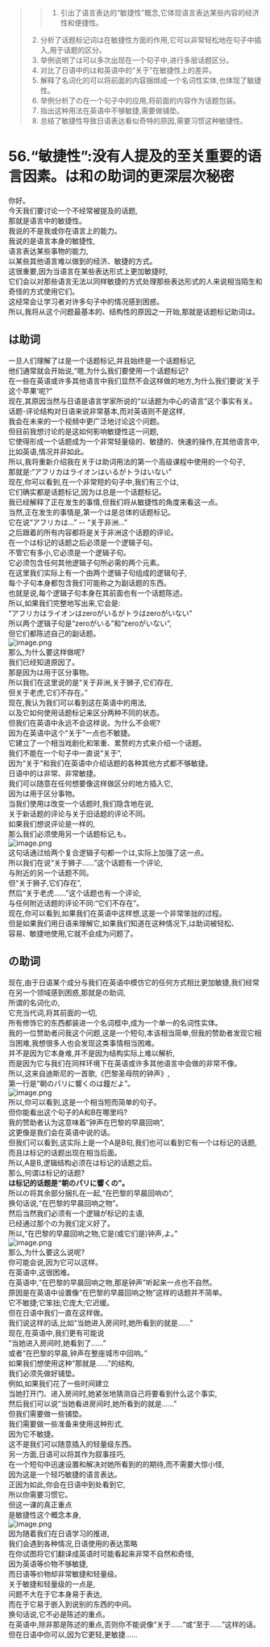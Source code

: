 > > 1. 引出了语言表达的“敏捷性”概念,它体现语言表达某些内容的经济性和便捷性。
> 2. 分析了话题标记词は在敏捷性方面的作用,它可以非常轻松地在句子中插入,用于话题的区分。
> 3. 举例说明了は可以多次出现在一个句子中,进行多层话题区分。
> 4. 对比了日语中的は和英语中的“关于”在敏捷性上的差异。
> 5. 解释了名词化的可以将前面的内容捆绑成一个名词性实体,也体现了敏捷性。
> 6. 举例分析了の在一个句子中的应用,将前面的内容作为话题包装。
> 7. 指出这种用法在英语中不够敏捷,需要做铺垫。
> 8. 总结了敏捷性导致日语表达看似奇特的原因,需要习惯这种敏捷性。


# 56.“敏捷性”:没有人提及的至关重要的语言因素。は和の助词的更深层次秘密
你好。<br />今天我们要讨论一个不经常被提及的话题,<br />那就是语言中的敏捷性。<br />我说的不是我或你在语言上的能力。<br />我说的是语言本身的敏捷性,<br />语言表达某些事物的能力,<br />以某些其他语言难以做到的经济、敏捷的方式。<br />这很重要,因为当语言在某些表达形式上更加敏捷时,<br />它们会以对那些语言无法以同样敏捷的方式处理那些表达形式的人来说相当陌生和奇怪的方式使用它们。<br />这经常会让学习者对许多句子中的情况感到困惑。<br />所以,我将从这个问题最基本的、结构性的原因之一开始,那就是话题标记助词は。
## は助词
一旦人们理解了は是一个话题标记,并且始终是一个话题标记,<br />他们通常就会开始说,“嗯,为什么我们要使用一个话题标记?<br />在一些在英语或许多其他语言中我们显然不会这样做的地方,为什么我们要说‘关于这个苹果’呢?”<br />现在,其原因当然与日语是语言学家所说的“以话题为中心的语言”这个事实有关。<br />话题-评论结构对日语来说非常基本,而对英语则不是这样,<br />我会在未来的一个视频中更广泛地讨论这个问题。<br />但目前我想讨论的是这如何影响敏捷性这一问题,<br />它使得形成一个话题成为一个非常轻量级的、敏捷的、快速的操作,在其他语言中,比如英语,情况并非如此。<br />所以,我将重新介绍我在关于は助词用法的第一个高级课程中使用的一个句子,<br />那就是:“アフリカはライオンはいるがトラはいない”<br />现在,你可以看到,在一个非常短的句子中,我们有三个は,<br />它们确实都是话题标记,因为は总是一个话题标记。<br />我已经解释了正在发生的事情,但我们将从敏捷性的角度来看这一点。<br />当然,正在发生的事情是,第一个は是总体的话题标记。<br />它在说“アフリカは...” -- “关于非洲...”<br />之后跟着的所有内容都将是关于非洲这个话题的评论。<br />在一个は标记的话题之后必须是一个逻辑子句。<br />不管它有多小,它必须是一个逻辑子句。<br />它必须包含任何其他逻辑子句所必需的两个元素。<br />在这里我们实际上有一个由两个逻辑子句组成的逻辑句子,<br />每个子句本身都包含我们可能称之为副话题的东西。<br />也就是说,每个逻辑子句本身在其前面也有一个话题陈述。<br />所以,如果我们完整地写出来,它会是:<br />“アフリカはライオンはzeroがいるがトラはzeroがいない”<br />所以两个逻辑子句是“zeroがいる”和“zeroがいない”,<br />但它们都陈述自己的副话题。<br />![image.png](https://cdn.nlark.com/yuque/0/2023/png/1179742/1695281591762-28f8e208-0e13-40a2-8346-482b71cb5290.png#averageHue=%23e6dfd3&clientId=u771e5d9e-00bd-4&from=paste&height=219&id=ua9dd032c&originHeight=329&originWidth=300&originalType=binary&ratio=1.5&rotation=0&showTitle=false&size=72480&status=done&style=none&taskId=uc91f344c-dc0e-45d5-86a7-4dd1b98f087&title=&width=200)<br />那么,为什么要这样做呢?<br />我们已经知道原因了。<br />那是因为は用于区分事物。<br />所以我们在这里说的是“关于非洲,关于狮子,它们存在,<br />但关于老虎,它们不存在。”<br />现在,我认为我们可以看到这在英语中的用法,<br />以及它如何使用话题标记来区分两种不同的状态。<br />但我们在英语中永远不会这样说。为什么不会呢?<br />因为在英语中这个“关于”一点也不敏捷。<br />它建立了一个相当戏剧化和笨重、累赘的方式来介绍一个话题。<br />我们不能在一个句子中一直说“关于”,<br />因为“关于”和我们在英语中介绍话题的各种其他方式都不够敏捷。<br />日语中的は非常、非常敏捷。<br />我们可以随意在任何想要像这样做区分的地方插入它,<br />因为は用于区分事物。<br />当我们使用は改变一个话题时,我们隐含地在说,<br />关于新话题的评论与关于旧话题的评论不同。<br />如果我们想说评论是一样的,<br />那么我们必须使用另一个话题标记,も。<br />![image.png](https://cdn.nlark.com/yuque/0/2023/png/1179742/1695281603330-4d323526-671a-4291-9e35-9114da736f11.png#averageHue=%23eeedeb&clientId=u771e5d9e-00bd-4&from=paste&height=295&id=u0fd9eac2&originHeight=443&originWidth=440&originalType=binary&ratio=1.5&rotation=0&showTitle=false&size=128144&status=done&style=none&taskId=u8d3ef51e-eb2d-4e0f-b1c3-674b7faa1a2&title=&width=293.3333333333333)<br />这句话通过给两个复合逻辑子句都一个は,实际上加强了这一点。<br />所以我们在说“关于狮子......”这个话题有一个评论,<br />与附近的另一个话题不同。<br />但“关于狮子,它们存在”,<br />然后“关于老虎......”这个话题也有一个评论,<br />与任何附近话题的评论不同:“它们不存在”。<br />现在,你可以看到,如果我们在英语中这样想,这是一个非常笨拙的过程。<br />但是如果我们用日语来理解它,如果我们知道在这种情况下,は助词被轻松、<br />容易、敏捷地使用,它就不会成为问题了。
## の助词
现在,由于日语某个成分与我们在英语中模仿它的任何方式相比更加敏捷,我们经常在另一个领域感到困惑,那就是の助词,<br />所谓的名词化の,<br />它充当代词,将其前面的一切,<br />所有修饰它的东西都装进一个名词框中,成为一个单一的名词性实体。<br />我的一位赞助者问我这个问题,这是一个短句,本该相当简单,但我的赞助者发现它相当困难,我想很多人也会发现这类事情相当困难。<br />并不是因为它本身难,并不是因为结构实际上难以解析,<br />而是因为它与我们在同样环境下在英语或许多其他语言中会做的非常不像。<br />所以,这来自迪斯尼的一首歌,《巴黎圣母院的钟声》,<br />第一行是“朝のパリに響くのは鐘だよ”。<br />![image.png](https://cdn.nlark.com/yuque/0/2023/png/1179742/1695281613346-9574bed5-f084-4460-9fd0-c039baec62b0.png#averageHue=%23a8aa96&clientId=u771e5d9e-00bd-4&from=paste&height=223&id=u0feb768e&originHeight=334&originWidth=332&originalType=binary&ratio=1.5&rotation=0&showTitle=false&size=179005&status=done&style=none&taskId=ue6e52b27-75ea-4a84-bce7-5a6d07a4868&title=&width=221.33333333333334)<br />所以,你可以看到,这是一个相当短而简单的句子。<br />但你能看出这个句子的A和B在哪里吗?<br />我的赞助者认为这意味着“钟声在巴黎的早晨回响”,<br />这更像是我们会在英语中说的话。<br />但我们可以看到,这实际上是一个A是B句,我们也可以看到它有一个は标记的话题,而且は标记的话题出现在相当后面。<br />所以,A是B,逻辑结构必须在は标记的话题之后。<br />那么,何谓は标记的话题?<br />**は标记的话题是“朝のパリに響くの”。**<br />所以の将其余部分捆扎在一起,“在巴黎的早晨回响の”,<br />换句话说,“在巴黎的早晨回响之物”。<br />然后当然我们必须有一个逻辑が标记的主语,<br />已经通过那个の为我们定义好了。<br />所以,“在巴黎的早晨回响之物,它是(或它们是)钟声,よ。”<br />![image.png](https://cdn.nlark.com/yuque/0/2023/png/1179742/1695281663742-fae589f1-62fe-4adb-8e13-cce4054ce2f8.png#averageHue=%23f2e7df&clientId=u771e5d9e-00bd-4&from=paste&height=263&id=u36a1a026&originHeight=395&originWidth=469&originalType=binary&ratio=1.5&rotation=0&showTitle=false&size=119709&status=done&style=none&taskId=ue91d5cab-b7a7-44b4-8ad3-f5a6ba577c5&title=&width=312.6666666666667)<br />那么,为什么要这么说呢?<br />你可能会说,因为它可以这样。<br />在英语中,这很困难。<br />在英语中,“在巴黎的早晨回响之物,那是钟声”听起来一点也不自然。<br />原因是在英语中设置像“在巴黎的早晨回响之物”这样的话题并不简单。<br />它不敏捷;它笨拙;它庞大;它迟缓。<br />但在日语中我们一直在这样做。<br />我们说这样的话,比如“当她进入房间时,她所看到的就是......”<br />现在,在英语中,我们更有可能说<br />“当她进入房间时,她看到了......”<br />或者“在巴黎的早晨,钟声在整座城市中回响。”<br />如果我们想使用这种“那就是......”的结构,<br />我们必须先做好铺垫。 <br />例如,如果我们花了一些时间建立<br />当她打开门、进入房间时,她紧张地猜测自己将要看到什么这个事实,<br />然后我们可以说“当她看进房间时,她所看到的就是......”<br />但我们需要做一些铺垫。<br />我们需要做一些准备来使用这种形式,<br />因为它不敏捷。<br />这不是我们可以随意插入的轻量级东西。<br />另一方面,日语可以将其作为叙事技巧,<br />在一个短句中迅速设置和解决对她所看到的的期待,而不需要大惊小怪,<br />因为这是一个轻巧敏捷的语言表达。<br />正因为如此,你会在日语中到处看到它,<br />所以你需要习惯它。<br />但这一课的真正重点<br />是敏捷性这个概念本身,<br />![image.png](https://cdn.nlark.com/yuque/0/2023/png/1179742/1695281690602-e6ed1eaa-b57a-4c97-9ff1-4ac58b30343f.png#averageHue=%23f4efea&clientId=u771e5d9e-00bd-4&from=paste&height=193&id=u564d2be9&originHeight=289&originWidth=382&originalType=binary&ratio=1.5&rotation=0&showTitle=false&size=89166&status=done&style=none&taskId=u5288afc5-bf60-4a48-b780-7636e4e0d58&title=&width=254.66666666666666)<br />因为随着我们在日语学习的推进,<br />我们会遇到各种情况,日语使用的表达策略<br />在你试图将它们翻译成英语时可能看起来非常不自然和奇怪,<br />因为英语等价物不够敏捷,<br />而日语等价物却非常敏捷和轻量级。<br />关于敏捷和轻量级的一点是,<br />问题不大在于它本身易于表达,<br />而在于它易于嵌入到说别的东西的中间。<br />换句话说,它不必是陈述的重点。<br />在英语中,除非那是陈述的重点,否则你不能说像“关于......”或“至于......”这样的话。<br />但在日语中你可以,因为它更轻,更敏捷......
